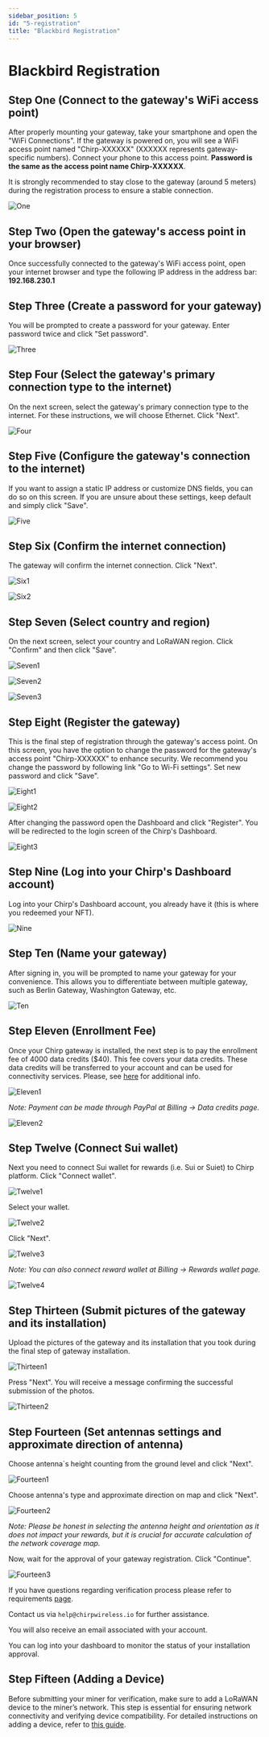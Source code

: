 ```yaml
---
sidebar_position: 5
id: "5-registration"
title: "Blackbird Registration"
---
```


# Blackbird Registration

## Step One (Connect to the gateway's WiFi access point)

After properly mounting your gateway, take your smartphone and open the "WiFi Connections". If the gateway is powered on, you will see a WiFi access point named "Chirp-XXXXXX" (XXXXXX represents gateway-specific numbers). Connect your phone to this access point. **Password is the same as the access point name Chirp-XXXXXX**.

It is strongly recommended to stay close to the gateway (around 5 meters) during the registration process to ensure a stable connection.

![One](registration/1.jpg)

## Step Two (Open the gateway's access point in your browser)

Once successfully connected to the gateway's WiFi access point, open your internet browser and type the following IP address in the address bar: **192.168.230.1**

## Step Three (Create a password for your gateway)

You will be prompted to create a password for your gateway. Enter password twice and click "Set password".

![Three](registration/1.png)

## Step Four (Select the gateway's primary connection type to the internet)

On the next screen, select the gateway's primary connection type to the internet. For these instructions, we will choose Ethernet. Click "Next".

![Four](registration/2.png)

## Step Five (Configure the gateway's connection to the internet)

If you want to assign a static IP address or customize DNS fields, you can do so on this screen. If you are unsure about these settings, keep default and simply click "Save".

![Five](registration/3.png)

## Step Six (Confirm the internet connection)

The gateway will confirm the internet connection. Click "Next".

![Six1](registration/4.png)

![Six2](registration/5.png)

## Step Seven (Select country and region)

On the next screen, select your country and LoRaWAN region. Click "Confirm" and then click "Save".

![Seven1](registration/6.png)

![Seven2](registration/7.png)

![Seven3](registration/8.png)

## Step Eight (Register the gateway)

This is the final step of registration through the gateway's access point. On this screen, you have the option to change the password for the gateway's access point "Chirp-XXXXXX" to enhance security. We recommend you change the password by following link "Go to Wi-Fi settings". Set new password and click "Save".

![Eight1](registration/9.png)

![Eight2](registration/9-2.png)

After changing the password open the Dashboard and click "Register". You will be redirected to the login screen of the Chirp's Dashboard.

![Eight3](registration/10.png)

## Step Nine (Log into your Chirp's Dashboard account)​

Log into your Chirp's Dashboard account, you already have it (this is where you redeemed your NFT).

![Nine](registration/11-1.png)

## Step Ten (Name your gateway)

After signing in, you will be prompted to name your gateway for your convenience. This allows you to differentiate between multiple gateway, such as Berlin Gateway, Washington Gateway, etc.

![Ten](registration/11-2.png)

## Step Eleven (Enrollment Fee)

Once your Chirp gateway is installed, the next step is to pay the enrollment fee of 4000 data credits ($40). This fee covers your data credits. These data credits will be transferred to your account and can be used for connectivity services. Please, see [here](https://docs.chirptoken.io/Chirp%20Network/Blackbird/Data%20Credits/datacredits) for additional info.

![Eleven1](registration/12-1.png)

_Note: Payment can be made through PayPal at Billing -> Data credits page._

![Eleven2](registration/12-2.png)

## Step Twelve (Connect Sui wallet)

Next you need to connect Sui wallet for rewards (i.e. Sui or Suiet) to Chirp platform. Click "Connect wallet".

![Twelve1](registration/12_3.png)

Select your wallet.

![Twelve2](registration/12_4.png)

Click "Next".

![Twelve3](registration/12_5.png)

_Note: You can also connect reward wallet at Billing -> Rewards wallet page._

![Twelve4](registration/12_6.png)

## Step Thirteen (Submit pictures of the gateway and its installation)

Upload the pictures of the gateway and its installation that you took during the final step of gateway installation.

![Thirteen1](registration/13.png)

Press "Next". You will receive a message confirming the successful submission of the photos.

![Thirteen2](registration/14.png)

## Step Fourteen (Set antennas settings and approximate direction of antenna)

Choose antenna`s height counting from the ground level and click "Next".

![Fourteen1](registration/15.png)

Choose antenna's type and approximate direction on map and click "Next".

![Fourteen2](registration/16.png)

_Note: Please be honest in selecting the antenna height and orientation as it does not impact your rewards, but it is crucial for accurate calculation of the network coverage map._

Now, wait for the approval of your gateway registration. Click "Continue".

![Fourteen3](registration/17.png)

If you have questions regarding verification process please refer to requirements [page](verification).

Contact us via `help@chirpwireless.io` for further assistance.

You will also receive an email associated with your account.

You can log into your dashboard to monitor the status of your installation approval.

## Step Fifteen (Adding a Device)

Before submitting your miner for verification, make sure to add a LoRaWAN device to the miner’s network. This step is essential for ensuring network connectivity and verifying device compatibility. For detailed instructions on adding a device, refer to [this guide](6-adding-device).
